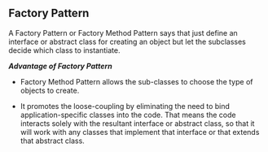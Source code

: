 ## Factory Pattern

A Factory Pattern or Factory Method Pattern says that just define an interface or abstract class for creating an object but let the subclasses decide which class to instantiate.

**_Advantage of Factory Pattern_**

* Factory Method Pattern allows the sub-classes to choose the type of objects to create.

* It promotes the loose-coupling by eliminating the need to bind application-specific classes into the code. That means the code interacts solely with the resultant interface or abstract class, so that it will work with any classes that implement that interface or that extends that abstract class.